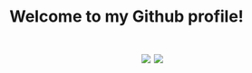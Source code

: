 <h1> Welcome to my Github profile! <h1>
<div id="header" align="center">
  <img src="https://media.giphy.com/media/IThjAlJnD9WNO/giphy.gif"/>
  <img src="https://media.giphy.com/media/NuxRC8DAnC62qWySWz/giphy.gif"/>
  
</div>
